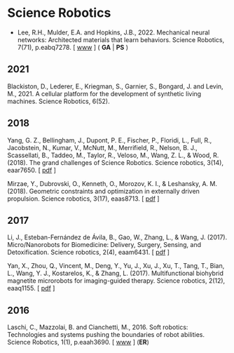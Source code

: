# Science Robotics

* Lee, R.H., Mulder, E.A. and Hopkins, J.B., 2022. Mechanical neural networks: Architected materials that learn behaviors. Science Robotics, 7(71), p.eabq7278. [ [www](https://www.science.org/doi/10.1126/scirobotics.abq7278) ] ( **GA** | **PS** )

## 2021

Blackiston, D., Lederer, E., Kriegman, S., Garnier, S., Bongard, J. and Levin, M., 2021. A cellular platform for the development of synthetic living machines. Science Robotics, 6(52).


## 2018

Yang, G. Z., Bellingham, J., Dupont, P. E., Fischer, P., Floridi, L., Full, R., Jacobstein, N., Kumar, V., McNutt, M., Merrifield, R., Nelson, B. J., Scassellati, B., Taddeo, M., Taylor, R., Veloso, M., Wang, Z. L., & Wood, R. (2018). The grand challenges of Science Robotics. Science robotics, 3(14), eaar7650.
[ [pdf](https://www.science.org/doi/epdf/10.1126/scirobotics.aar7650) ]


Mirzae, Y., Dubrovski, O., Kenneth, O., Morozov, K. I., & Leshansky, A. M. (2018). Geometric constraints and optimization in externally driven propulsion. Science robotics, 3(17), eaas8713. 
[ [pdf](https://www.science.org/doi/epdf/10.1126/scirobotics.aas8713) ]


## 2017

Li, J., Esteban-Fernández de Ávila, B., Gao, W., Zhang, L., & Wang, J. (2017). Micro/Nanorobots for Biomedicine: Delivery, Surgery, Sensing, and Detoxification. Science robotics, 2(4), eaam6431. [ [pdf](https://www.science.org/doi/epdf/10.1126/scirobotics.aam6431) ]



Yan, X., Zhou, Q., Vincent, M., Deng, Y., Yu, J., Xu, J., Xu, T., Tang, T., Bian, L., Wang, Y. J., Kostarelos, K., & Zhang, L. (2017). Multifunctional biohybrid magnetite microrobots for imaging-guided therapy. Science robotics, 2(12), eaaq1155. [ [pdf](https://www.science.org/doi/epdf/10.1126/scirobotics.aaq1155) ]


## 2016

Laschi, C., Mazzolai, B. and Cianchetti, M., 2016. Soft robotics: Technologies and systems pushing the boundaries of robot abilities. Science Robotics, 1(1), p.eaah3690. [ [www](https://www.science.org/doi/10.1126/scirobotics.aah3690) ] (**ER**)
